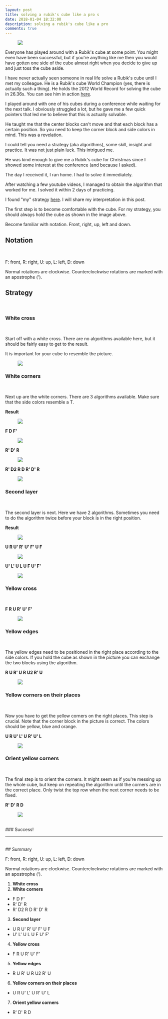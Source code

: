 ```yaml
---
layout: post
title: solving a rubik's cube like a pro s
date: 2018-01-04 18:32:00
description: solving a rubik's cube like a pro
comments: true
---
```


<figure class="aligner-center">
	<img src="/blog/img/rubix/IMG_1589.jpg" >
</figure>

Everyone has played around with a Rubik's cube at some point. You might even have been successful, but if you're anything like me then you would have gotten one side of the cube almost right when you decide to give up and just toss the cube aside.

I have never actually seen someone in real life solve a Rubik's cube until I met my colleague. He is a Rubik's cube World Champion (yes, there is actually such a thing). He holds the 2012 World Record for solving the cube in 26.36s. You can see him in action <a href="https://www.youtube.com/watch?v=mCyYPimImyM">here</a>.

I played around with one of his cubes during a conference while waiting for the next talk. I obviously struggled a lot, but he gave me a few quick pointers that led me to believe that this is actually solvable.

He taught me that the center blocks can't move and that each block has a certain position. So you need to keep the corner block and side colors in mind. This was a revelation. 

I could tell you need a strategy (aka algorithms), some skill, insight and practice. It was not just plain luck. This intrigued me. 

He was kind enough to give me a Rubik's cube for Christmas since I showed some interest at the conference (and because I asked).

The day I received it, I ran home. I had to solve it immediately. 

After watching a few youtube videos, I managed to obtain the algorithm that worked for me. I solved it within 2 days of practicing. 

I found "my" strategy <a href="https://ruwix.com/the-rubiks-cube/how-to-solve-the-rubiks-cube-beginners-method/">here</a>. I will share my interpretation in this post. 

The first step is to become comfortable with the cube. For my strategy, you should always hold the cube as shown in the image above. 

Become familiar with notation. Front, right, up, left and down.

## Notation
<br/>

F: front, R: right, U: up, L: left, D: down

Normal rotations are clockwise.
Counterclockwise rotations are marked with an apostrophe (').

## Strategy
<br/>

### White cross
<br/>

Start off with a white cross. There are no algorithms available here, but it should be fairly easy to get to the result. 

It is important for your cube to resemble the picture. 

<figure class="aligner-center">
	<img src="/blog/img/rubix/IMG_1590.jpg" >
</figure>

### White corners
<br/>

Next up are the white corners. There are 3 algorithms available. Make sure that the side colors resemble a T.

<b>Result</b>

<figure class="aligner-center">
	<img src="/blog/img/rubix/IMG_1594.jpg" >
</figure>

<b>F D F'</b>

<figure class="aligner-center">
	<img src="/blog/img/rubix/IMG_1591.jpg" >
</figure>

<b>R' D' R</b>

<figure class="aligner-center">
	<img src="/blog/img/rubix/IMG_1592.jpg" >
</figure>

<b>R' D2 R D R' D' R</b>

<figure class="aligner-center">
	<img src="/blog/img/rubix/IMG_1593.jpg" >
</figure>


### Second layer
<br/>

The second layer is next. Here we have 2 algorithms. Sometimes you need to do the algorithm twice before your block is in the right position.

<b>Result</b> 

<figure class="aligner-center">
	<img src="/blog/img/rubix/IMG_1597.jpg" >
</figure>

<b>U R U' R' U' F' U F</b>

<figure class="aligner-center">
	<img src="/blog/img/rubix/IMG_1595.jpg" >
</figure>

<b>U' L' U L U F U' F'</b>

<figure class="aligner-center">
	<img src="/blog/img/rubix/IMG_1596.jpg" >
</figure>

### Yellow cross
<br/>

<b>F R U R' U' F'</b>

<figure class="aligner-center">
	<img src="/blog/img/rubix/IMG_1598.jpg" >
</figure>

### Yellow edges
<br/>

The yellow edges need to be positioned in the right place according to the side colors. If you hold the cube as shown in the picture you can exchange the two blocks using the algorithm.

<b>R U R' U R U2 R' U</b>

<figure class="aligner-center">
	<img src="/blog/img/rubix/IMG_1599.jpg" >
</figure>

### Yellow corners on their places
<br/>

Now you have to get the yellow corners on the right places. This step is crucial. Note that the corner block in the picture is correct. The colors should be yellow, blue and orange. 

<b>U R U' L' U R' U' L</b>

<figure class="aligner-center">
	<img src="/blog/img/rubix/IMG_1600.jpg" >
</figure>


### Orient yellow corners
<br/>

The final step is to orient the corners. It might seem as if you're messing up the whole cube, but keep on repeating the algorithm until the corners are in the correct place. Only twist the top row when the next corner needs to be fixed. 

<b>R' D' R D</b>

<figure class="aligner-center">
	<img src="/blog/img/rubix/IMG_1601.jpg" >
</figure>

<br/>
### Success!
<br/>

<hr>
<br/>
## Summary
<br/>

F: front, R: right, U: up, L: left, D: down

Normal rotations are clockwise. Counterclockwise rotations are marked with an apostrophe (‘).

1. <b>White cross</b>
2. <b>White corners</b> 
- F D F'
- R' D' R
- R' D2 R D R' D' R

3. <b>Second layer</b>
- U R U' R' U' F' U F
- U' L' U L U F U' F'

4. <b>Yellow cross</b>
- F R U R' U' F'

5. <b>Yellow edges</b>
- R U R' U R U2 R' U

6. <b>Yellow corners on their places</b>
- U R U' L' U R' U' L

7. <b>Orient yellow corners</b>
- R' D' R D
